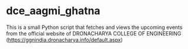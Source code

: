 # dce_aagmi_ghatna
This is a small Python script that fetches and views the upcoming events from the official website of DRONACHARYA COLLEGE OF ENGINEERING (https://ggnindia.dronacharya.info/default.aspx)
